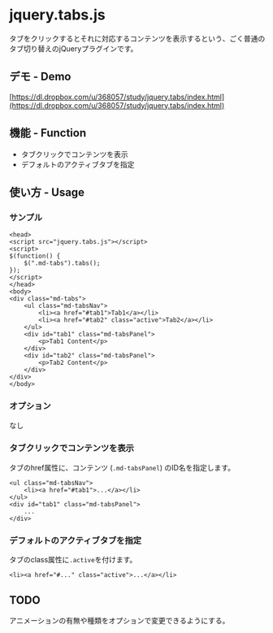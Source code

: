 # jquery.tabs.js

タブをクリックするとそれに対応するコンテンツを表示するという、ごく普通のタブ切り替えのjQueryプラグインです。

## デモ - Demo

[https://dl.dropbox.com/u/368057/study/jquery.tabs/index.html](https://dl.dropbox.com/u/368057/study/jquery.tabs/index.html)

## 機能 - Function

- タブクリックでコンテンツを表示
- デフォルトのアクティブタブを指定

## 使い方 - Usage

### サンプル

	<head>
	<script src="jquery.tabs.js"></script>
	<script>
	$(function() {
		$(".md-tabs").tabs();
	});
	</script>
	</head>
	<body>
	<div class="md-tabs">
		<ul class="md-tabsNav">
			<li><a href="#tab1">Tab1</a></li>
			<li><a href="#tab2" class="active">Tab2</a></li>
		</ul>
		<div id="tab1" class="md-tabsPanel">
			<p>Tab1 Content</p>
		</div>
		<div id="tab2" class="md-tabsPanel">
			<p>Tab2 Content</p>
		</div>
	</div>
	</body>

### オプション

なし

### タブクリックでコンテンツを表示

タブのhref属性に、コンテンツ (`.md-tabsPanel`) のID名を指定します。

	<ul class="md-tabsNav">
		<li><a href="#tab1">...</a></li>
	</ul>
	<div id="tab1" class="md-tabsPanel">
		...
	</div>

### デフォルトのアクティブタブを指定

タブのclass属性に`.active`を付けます。

	<li><a href="#..." class="active">...</a></li>

## TODO

アニメーションの有無や種類をオプションで変更できるようにする。

